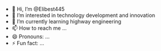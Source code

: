 - 👋 Hi, I’m @Elibest445
- 👀 I’m interested in technology development and innovation 
- 🌱 I’m currently learning highway engineering
- 📫 How to reach me ...
- 😄 Pronouns: ...
- ⚡ Fun fact: ...

<!---
Elibest445/Elibest445 is a ✨ special ✨ repository because its `README.md` (this file) appears on your GitHub profile.
You can click the Preview link to take a look at your changes.
--->

